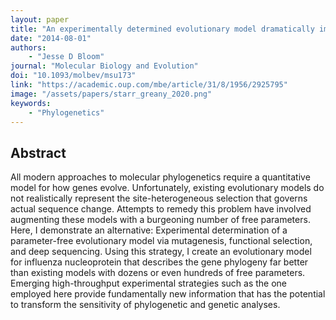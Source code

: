 ```yaml
---
layout: paper
title: "An experimentally determined evolutionary model dramatically improves phylogenetic fit"
date: "2014-08-01"
authors: 
    - "Jesse D Bloom"
journal: "Molecular Biology and Evolution"
doi: "10.1093/molbev/msu173"
link: "https://academic.oup.com/mbe/article/31/8/1956/2925795"
image: "/assets/papers/starr_greany_2020.png"
keywords:
    - "Phylogenetics"
---
```


## Abstract

All modern approaches to molecular phylogenetics require a quantitative model for how genes evolve. Unfortunately, existing evolutionary models do not realistically represent the site-heterogeneous selection that governs actual sequence change. Attempts to remedy this problem have involved augmenting these models with a burgeoning number of free parameters. Here, I demonstrate an alternative: Experimental determination of a parameter-free evolutionary model via mutagenesis, functional selection, and deep sequencing. Using this strategy, I create an evolutionary model for influenza nucleoprotein that describes the gene phylogeny far better than existing models with dozens or even hundreds of free parameters. Emerging high-throughput experimental strategies such as the one employed here provide fundamentally new information that has the potential to transform the sensitivity of phylogenetic and genetic analyses.
